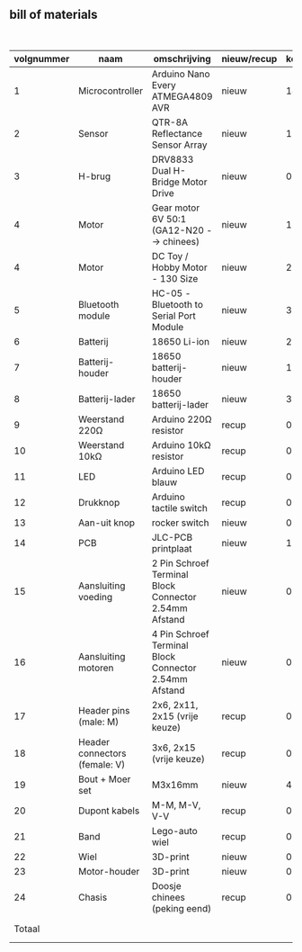 ## bill of materials
<br />

|volgnummer|naam|omschrijving|nieuw/recup|kostprijs/stuk|aantal|subtotaal|
|----------|----|------------|-----------|---------|------|---------|
|         1| Microcontroller |  Arduino Nano Every ATMEGA4809 AVR   |nieuw|   14.96€           |   1   |     14.96€   |
|         2| Sensor |  QTR-8A Reflectance Sensor Array  |nieuw|   1.24€           |   1   |      1.24€   |
|         3| H-brug |  DRV8833 Dual H-Bridge Motor Drive  |nieuw|   0.48€           |   1   |      0.48€   |
|         4| Motor |  Gear motor 6V 50:1 (GA12-N20 --> chinees)  |nieuw|   1.75€           |   2   |      3.50€   |
|         4| Motor |  DC Toy / Hobby Motor - 130 Size  |nieuw|   2.80€           |   2   |      5.60€   |
|         5| Bluetooth module |  HC-05 -Bluetooth to Serial Port Module  |nieuw|   3.47€           |   1   |      3.90€   |
|         6| Batterij |  18650 Li-ion  |nieuw|   2.51€           |   2   |      5.02€   |
|         7| Batterij-houder |  18650 batterij-houder  |nieuw|   1.64€           |   1   |      1.64€   |
|         8| Batterij-lader |  18650 batterij-lader  |nieuw|   3.69€           |   1   |      3.69€   |
|         9| Weerstand 220Ω |  Arduino 220Ω resistor  |recup|   0.00€           |   1   |      0.00€   |
|         10| Weerstand 10kΩ |  Arduino 10kΩ resistor  |recup|   0.00€           |   1   |      0.00€   |
|         11| LED |  Arduino LED blauw  |recup|   0.00€           |   1   |      0.00€   |
|         12| Drukknop |  Arduino tactile switch  |recup|   0.00€           |   1   |      0.00€   |
|         13| Aan-uit knop |  rocker switch  |nieuw|   0.83€           |   1   |      0.83€   |
|         14| PCB |  JLC-PCB printplaat  |nieuw|   1.34€           |   1   |      1.34€   |
|         15| Aansluiting voeding |  2 Pin Schroef Terminal Block Connector 2.54mm Afstand  |nieuw|   0.30€           |   1   |      0.30€   |
|         16| Aansluiting motoren |  4 Pin Schroef Terminal Block Connector 2.54mm Afstand  |nieuw|   0.45€           |   1   |      0.45€   |
|         17| Header pins (male: M) |  2x6, 2x11, 2x15 (vrije keuze)   |recup|  0.00€           |   6   |      0.00€   |
|         18| Header connectors (female: V) |  3x6, 2x15 (vrije keuze)  |recup|   0.00€           |   5   |      0.00€   |
|         19| Bout + Moer set |  M3x16mm  |nieuw|   4.00€/30stks           |   10   |      0.80€   |
|         20| Dupont kabels |  M-M, M-V, V-V  |recup|   0.00€           |   véél   |     0.00€   |
|         21| Band |  Lego-auto wiel  |recup|   0.00€           |   2   |      0.00€   |
|         22| Wiel |  3D-print  |nieuw|   0.10€           |   2   |      0.10€   |
|         23| Motor-houder |  3D-print  |nieuw|   0.10€           |   2   |      0.10€   |
|         24| Chasis |  Doosje chinees (peking eend)  |recup|   0.00€           |   1   |      0.00€   |
|     Totaal    |  |    ||             |   # = 48+draadjes   |      43.95€   |

